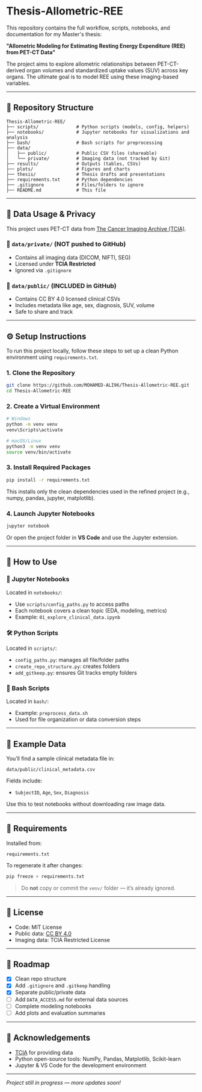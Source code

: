 # Thesis-Allometric-REE

This repository contains the full workflow, scripts, notebooks, and documentation for my Master's thesis:

**"Allometric Modeling for Estimating Resting Energy Expenditure (REE) from PET-CT Data"**

The project aims to explore allometric relationships between PET-CT-derived organ volumes and standardized uptake values (SUV) across key organs. The ultimate goal is to model REE using these imaging-based variables.

---

## 📁 Repository Structure

```
Thesis-Allometric-REE/
├── scripts/              # Python scripts (models, config, helpers)
├── notebooks/            # Jupyter notebooks for visualizations and analysis
├── bash/                 # Bash scripts for preprocessing
├── data/
│   ├── public/           # Public CSV files (shareable)
│   └── private/          # Imaging data (not tracked by Git)
├── results/              # Outputs (tables, CSVs)
├── plots/                # Figures and charts
├── thesis/               # Thesis drafts and presentations
├── requirements.txt      # Python dependencies
├── .gitignore            # Files/folders to ignore
├── README.md             # This file
```

---

## 🔐 Data Usage & Privacy

This project uses PET-CT data from [The Cancer Imaging Archive (TCIA)](https://www.cancerimagingarchive.net/collection/fdg-pet-ct-lesions/).

### 🔸 `data/private/` (NOT pushed to GitHub)

- Contains all imaging data (DICOM, NIFTI, SEG)
- Licensed under **TCIA Restricted**
- Ignored via `.gitignore`

### 🔸 `data/public/` (INCLUDED in GitHub)

- Contains CC BY 4.0 licensed clinical CSVs
- Includes metadata like age, sex, diagnosis, SUV, volume
- Safe to share and track

---

## ⚙️ Setup Instructions

To run this project locally, follow these steps to set up a clean Python environment using `requirements.txt`.

### 1. Clone the Repository

```bash
git clone https://github.com/MOHAMED-ALI96/Thesis-Allometric-REE.git
cd Thesis-Allometric-REE
```

### 2. Create a Virtual Environment

```bash
# Windows
python -m venv venv
venv\Scripts\activate

# macOS/Linux
python3 -m venv venv
source venv/bin/activate
```

### 3. Install Required Packages

```bash
pip install -r requirements.txt
```

This installs only the clean dependencies used in the refined project (e.g., numpy, pandas, jupyter, matplotlib).

### 4. Launch Jupyter Notebooks

```bash
jupyter notebook
```

Or open the project folder in **VS Code** and use the Jupyter extension.

---

## 🚀 How to Use

### 📓 Jupyter Notebooks

Located in `notebooks/`:
- Use `scripts/config_paths.py` to access paths
- Each notebook covers a clean topic (EDA, modeling, metrics)
- Example: `01_explore_clinical_data.ipynb`

### 🛠 Python Scripts

Located in `scripts/`:
- `config_paths.py`: manages all file/folder paths
- `create_repo_structure.py`: creates folders
- `add_gitkeep.py`: ensures Git tracks empty folders

### 📜 Bash Scripts

Located in `bash/`:
- Example: `preprocess_data.sh`
- Used for file organization or data conversion steps

---

## 🧪 Example Data

You’ll find a sample clinical metadata file in:

```
data/public/clinical_metadata.csv
```

Fields include:
- `SubjectID`, `Age`, `Sex`, `Diagnosis`

Use this to test notebooks without downloading raw image data.

---

## 🧾 Requirements

Installed from:

```
requirements.txt
```

To regenerate it after changes:

```bash
pip freeze > requirements.txt
```

> Do **not** copy or commit the `venv/` folder — it’s already ignored.

---

## 📄 License

- Code: MIT License
- Public data: [CC BY 4.0](https://creativecommons.org/licenses/by/4.0/)
- Imaging data: TCIA Restricted License

---

## 📌 Roadmap

- [x] Clean repo structure
- [x] Add `.gitignore` and `.gitkeep` handling
- [x] Separate public/private data
- [ ] Add `DATA_ACCESS.md` for external data sources
- [ ] Complete modeling notebooks
- [ ] Add plots and evaluation summaries

---

## 🙌 Acknowledgements

- [TCIA](https://www.cancerimagingarchive.net/) for providing data
- Python open-source tools: NumPy, Pandas, Matplotlib, Scikit-learn
- Jupyter & VS Code for the development environment

---

*Project still in progress — more updates soon!*

